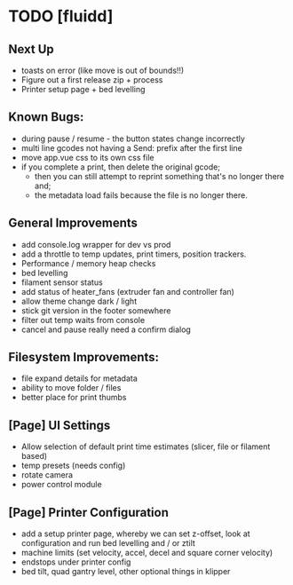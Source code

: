 # TODO [fluidd]

## Next Up
- toasts on error (like move is out of bounds!!)
- Figure out a first release zip + process
- Printer setup page + bed levelling

## Known Bugs:
- during pause / resume - the button states change incorrectly
- multi line gcodes not having a Send: prefix after the first line
- move app.vue css to its own css file
- if you complete a print, then delete the original gcode;
  - then you can still attempt to reprint something that's no longer there and;
  - the metadata load fails because the file is no longer there.

## General Improvements
- add console.log wrapper for dev vs prod
- add a throttle to temp updates, print timers, position trackers.
- Performance / memory heap checks
- bed levelling
- filament sensor status
- add status of heater_fans (extruder fan and controller fan)
- allow theme change dark / light
- stick git version in the footer somewhere
- filter out temp waits from console
- cancel and pause really need a confirm dialog

## Filesystem Improvements:
- file expand details for metadata
- ability to move folder / files
- better place for print thumbs

## [Page] UI Settings
- Allow selection of default print time estimates (slicer, file or filament based)
- temp presets (needs config)
- rotate camera
- power control module

## [Page] Printer Configuration
- add a setup printer page, whereby we can set z-offset, look at configuration
  and run bed levelling and / or ztilt
- machine limits (set velocity, accel, decel and square corner velocity)
- endstops under printer config
- bed tilt, quad gantry level, other optional things in klipper
